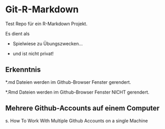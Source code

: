 # Git-R-Markdown

Test Repo für ein R-Markdown Projekt.

Es dient als

-   Spielwiese zu Übungszwecken...

-   und ist nicht privat!

## Erkenntnis

\*.md Dateien werden im Github-Browser Fenster gerendert.

\*.Rmd Dateien werden im Github-Browser Fenster NICHT gerendert.

## Mehrere Github-Accounts auf einem Computer

s. How To Work With Multiple Github Accounts on a single Machine
